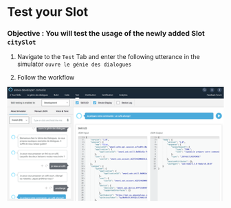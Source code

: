 # Test your Slot

### **Objective** : You will test the usage of the newly added Slot `citySlot`


1. Navigate to the `Test` Tab and enter the following utterance in the simulator ```ouvre le génie des dialogues```

2. Follow the workflow

![skill_test_simulator](./images/orderintent_test_simulator.png)